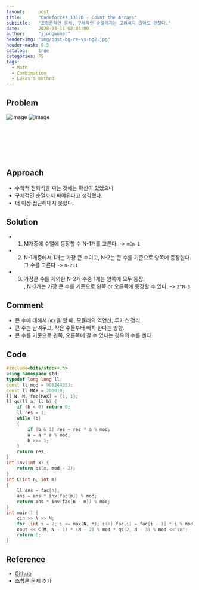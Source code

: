 ```yaml
---
layout:     post
title:      "Codeforces 1312D - Count the Arrays"
subtitle:   "조합론적인 문제, 구체적인 순열까지는 고려하지 않아도 괜찮다."
date:       2020-03-11 02:04:00
author:     "jjongwuner"
header-img: "img/post-bg-re-vs-ng2.jpg"
header-mask: 0.3
catalog:    true
categories: PS
tags:
  - Math
  - Combination
  - Lukas's method
---
```


## Problem
![image](https://user-images.githubusercontent.com/16419202/76333341-d454d500-6334-11ea-88e8-9fc52b9196d5.png)
![image](https://user-images.githubusercontent.com/16419202/76333365-dfa80080-6334-11ea-86c5-ebbea7ddcd5e.png)

<br><br><br><br><br>
## Approach
- 수학적 점화식을 짜는 것에는 확신이 있었으나
- 구체적인 순열까지 짜야된다고 생각했다.
- 더 이상 접근해내지 못했다. 

## Solution
- 1) M개중에 수열에 등장할 수 N-1개를 고른다. -> `mCn-1`

- 2) N-1개중에서 1개는 가장 큰 수이고, N-2는 큰 수를 기준으로 양쪽에 등장한다. 그 수를 고른다  -> `n-2C1`

- 3) 가장큰 수를 제외한 N-2개 수중 1개는 양쪽에 모두 등장.<br>
 , N-3개는 가장 큰 수를 기준으로 왼쪽 or 오른쪽에 등장할 수 있다. -> `2^N-3`

## Comment
- 큰 수에 대해서 `nCr`을 할 때, 모듈러의 역연산, 루카스 정리. 
- 큰 수는 남겨두고, 작은 수들부터 배치 한다는 방향. 
- 큰 수를 기준으로 왼쪽, 오른쪽에 갈 수 있다는 경우의 수를 센다. 

## Code
```cpp
#include<bits/stdc++.h>
using namespace std;
typedef long long ll;
const ll mod = 998244353;
const ll MAX = 200010;
ll N, M, fac[MAX] = {1, 1};
ll qs(ll a, ll b) {
    if (b < 0) return 0;
    ll res = 1;
    while (b)
    {
        if (b & 1) res = res * a % mod;
        a = a * a % mod;
        b >>= 1;
    }
    return res;
}
int inv(int x) {
    return qs(x, mod - 2);
}
int C(int n, int m)
{
    ll ans = fac[n];
    ans = ans * inv(fac[m]) % mod;
    return ans * inv(fac[n - m]) % mod;
}
int main() {
    cin >> N >> M;
    for (int i = 2; i <= max(N, M); i++) fac[i] = fac[i - 1] * i % mod;
    cout << C(M, N - 1) * (N - 2) % mod * qs(2, N - 3) % mod <<"\n";
    return 0;
}
```

## Reference
- [Github](https://github.com/jongwuner/ps-study/blob/master/exercise/Codeforce/1312D.cpp)
- 조합론 문제 추가